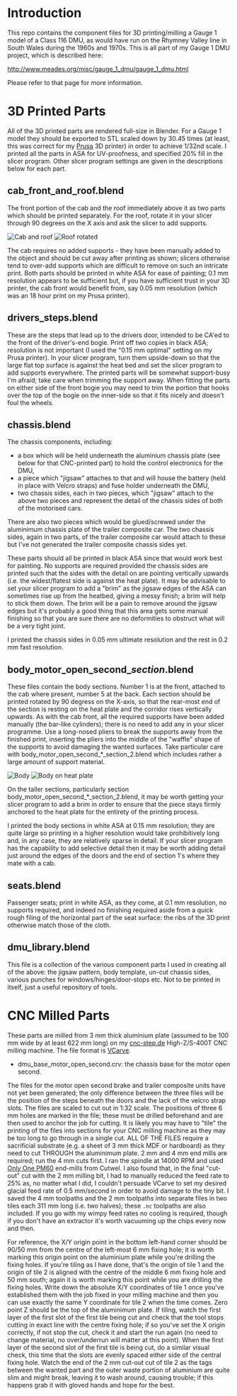 # Introduction

This repo contains the component files for 3D printing/milling a Gauge 1 model of a Class 116 DMU, as would have run on the Rhymney Valley line in South Wales during the 1960s and 1970s.  This is all part of my Gauge 1 DMU project, which is described here:

http://www.meades.org/misc/gauge_1_dmu/gauge_1_dmu.html

Please refer to that page for more information.

# 3D Printed Parts
All of the 3D printed parts are rendered full-size in Blender.  For a Gauge 1 model they should be exported to STL scaled down by 30.45 times (at least, this was correct for my [Prusa](https://www.prusa3d.com/) 3D printer) in order to achieve 1/32nd scale.  I printed all the parts in ASA for UV-proofness, and specified 20% fill in the slicer program.  Other slicer program settings are given in the descriptions below for each part.

## cab_front_and_roof.blend
The front portion of the cab and the roof immediately above it as two parts which should be printed separately.  For the roof, rotate it in your slicer through 90 degrees on the X axis and ask the slicer to add supports.

![Cab and roof](pics_for_readme/cab_front_and_roof_1.jpg)
![Roof rotated](pics_for_readme/cab_front_and_roof_2.jpg)

The cab requires no added supports - they have been manually added to the object and should be cut away after printing as shown; slicers otherwise tend to over-add supports which are difficult to remove on such an intricate print.  Both parts should be printed in white ASA for ease of painting; 0.1 mm resolution appears to be sufficient but, if you have sufficient trust in your 3D printer, the cab front would benefit from, say 0.05 mm resolution (which was an 18 hour print on my Prusa printer).

## drivers_steps.blend
These are the steps that lead up to the drivers door, intended to be CA'ed to the front of the driver's-end bogie.  Print off two copies in black ASA; resolution is not important (I used the "0.15 mm optimal" setting on my Prusa printer).  In your slicer program, turn them upside-down so that the large flat top surface is against the heat bed and set the slicer program to add supports everywhere.  The printed parts will be somewhat support-busy I'm afraid; take care when trimming the support away.  When fitting the parts on either side of the front bogie you may need to trim the portion that hooks over the top of the bogie on the inner-side so that it fits nicely and doesn't foul the wheels.

## chassis.blend
The chassis components, including:
- a box which will be held underneath the aluminium chassis plate (see below for that CNC-printed part) to hold the control electronics for the DMU,
- a piece which "jigsaw" attaches to that and will house the battery (held in place with Velcro straps) and fuse holder underneath the DMU,
- two chassis sides, each in two pieces, which "jigsaw" attach to the above two pieces and represent the detail of the chassis sides of both of the motorised cars.

There are also two pieces which would be glued/screwed under the aluminimum chassis plate of the trailer composite car.  The two chassis sides, again in two parts, of the trailer composite car would attach to these but I've not generated the trailer composite chassis sides yet.

These parts should all be printed in black ASA since that would work best for painting.  No supports are required provided the chassis sides are printed such that the sides with the detail on are pointing vertically upwards (i.e. the widest/flatest side is against the heat plate).  It may be advisable to set your slicer program to add a "brim" as the jigsaw edges of the ASA can sometimes rise up from the heatbed, giving a messy finish; a brim will help to stick them down.  The brim will be a pain to remove around the jigsaw edges but it's probably a good thing that this area gets some manual finishing so that you are sure there are no deformities to obstruct what will be a very tight joint.

I printed the chassis sides in 0.05 mm ultimate resolution and the rest in 0.2 mm fast resolution.

## body_motor_open_second_*_section_*.blend
These files contain the body sections.  Number 1 is at the front, attached to the cab where present, number 5 at the back.  Each section should be printed rotated by 90 degress on the X-axis, so that the rear-most end of the section is resting on the heat plate and the corridor rises vertically upwards.  As with the cab front, all the required supports have been added manually (the bar-like cylinders); there is no need to add any in your slicer programme.  Use a long-nosed pliers to break the supports away from the finished print, inserting the pliers into the middle of the "waffle" shape of the supports to avoid damaging the wanted surfaces.  Take particular care with body_motor_open_second_*_section_2.blend which includes rather a large amount of support material.

![Body](pics_for_readme/body_1.jpg)
![Body on heat plate](pics_for_readme/body_2.jpg)

On the taller sections, particularly section body_motor_open_second_*_section_2.blend, it may be worth getting your slicer program to add a brim in order to ensure that the piece stays firmly anchored to the heat plate for the entirety of the printing process.

I printed the body sections in white ASA at 0.15 mm resolution; they are quite large so printing in a higher resolution would take prohibitively long and, in any case, they are relatively sparse in detail.  If your slicer program has the capability to add selective detail then it may be worth adding detail just around the edges of the doors and the end of section 1's where they mate with a cab.

## seats.blend
Passenger seats; print in white ASA, as they come, at 0.1 mm resolution, no supports required, and indeed no finishing required aside from a quick rough filing of the horizontal part of the seat surface: the ribs of the 3D print otherwise match those of the cloth.

## dmu_library.blend
This file is a collection of the various component parts I used in creating all of the above: the jigsaw pattern, body template, un-cut chassis sides, various punches for windows/hinges/door-stops etc.  Not to be printed in itself, just a useful repository of tools.

# CNC Milled Parts
These parts are milled from 3 mm thick aluminium plate (assumed to be 100 mm wide by at least 622 mm long) on my [cnc-step.de](https://cnc.step.de) High-Z/S-400T CNC milling machine.  The file format is [VCarve](https://www.vectric.com/products/vcarve.htm).

* dmu_base_motor_open_second.crv: the chassis base for the motor open second.

The files for the motor open second brake and trailer composite units have not yet been generated; the only difference between the three files will be the position of the steps beneath the doors and the lack of the velcro strap slots.  The files are scaled to cut out in 1:32 scale.  The positions of three 6 mm holes are marked in the file; these must be drilled beforehand and are then used to anchor the job for cutting. It is likely you may have to "tile" the printing of the files into sections for your CNC milling machine as they may be too long to go through in a single cut. ALL OF THE FILES require a sacrificial substrate (e.g. a sheet of 3 mm thick MDF or hardboard) as they need to cut THROUGH the aluminimum plate.  2 mm and 4 mm end mills are required; run the 4 mm cuts first.  I ran the spindle at 14000 RPM and used [Only One PM60](https://www.cutwel.co.uk/milling-routing-and-sawing/general-purpose-milling-cutters/pm60-only-one-end-mills) end-mills from Cutwel.  I also found that, in the final "cut-out" cut with the 2 mm milling bit, I had to manually reduced the feed rate to 25% as, no matter what I did, I couldn't persuade VCarve to set my desired glacial feed rate of 0.5 mm/second in order to avoid damage to the tiny bit.  I saved the 4 mm toolpaths and the 2 mm toolpaths into separate files in two tiles each 311 mm long (i.e. two halves); these `.nc` toolpaths are also included.  If you go with my wimpy feed rates no cooling is required, though if you don't have an extractor it's worth vacuuming up the chips every now and then.

For reference, the X/Y origin point in the bottom left-hand corner should be 90/50 mm from the centre of the left-most 6 mm fixing hole; it is worth marking this origin point on the aluminium plate while you're drilling the fixing holes. If you're tiling as I have done, that's the origin of tile 1 and the origin of tile 2 is aligned with the centre of the middle 6 mm fixing hole and 50 mm south; again it is worth marking this point while you are drilling the fixing holes.  Write down the absolute X/Y coordinates of tile 1 once you've established them with the job fixed in your milling machine and then you can use exactly the same Y coordinate for tile 2 when the time comes.  Zero point Z should be the top of the aluminimum plate.  If tiling, watch the first layer of the first slot of the first tile being cut and check that the tool stops cutting in exact line with the centre fixing hole; if so you've set the X origin correctly, if not stop the cut, check it and start the run again (no need to change material, no over/underrun will matter at this point).  When the first layer of the second slot of the first tile is being cut, do a similar visual check, this time that the slots are evenly spaced either side of the central fixing hole.  Watch the end of the 2 mm cut-out cut of tile 2 as the tags between the wanted part and the outer waste portion of aluminium are quite slim and might break, leaving it to wash around, causing trouble; if this happens grab it with gloved hands and hope for the best.